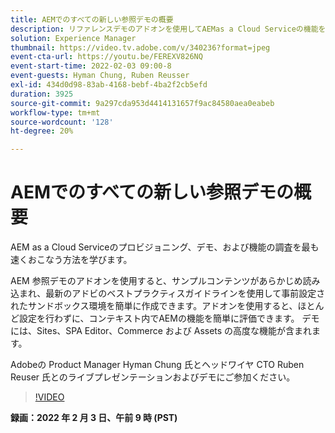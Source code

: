 ```yaml
---
title: AEMでのすべての新しい参照デモの概要
description: リファレンスデモのアドオンを使用してAEMas a Cloud Serviceの機能をプロビジョニング、デモ、および調査する最速の方法について説明します。
solution: Experience Manager
thumbnail: https://video.tv.adobe.com/v/340236?format=jpeg
event-cta-url: https://youtu.be/FEREXV826NQ
event-start-time: 2022-02-03 09:00-8
event-guests: Hyman Chung, Ruben Reusser
exl-id: 434d0d98-83ab-4168-bebf-4ba2f2cb5efd
duration: 3925
source-git-commit: 9a297cda953d4414131657f9ac84580aea0eabeb
workflow-type: tm+mt
source-wordcount: '128'
ht-degree: 20%

---
```


# AEMでのすべての新しい参照デモの概要

AEM as a Cloud Serviceのプロビジョニング、デモ、および機能の調査を最も速くおこなう方法を学びます。

AEM 参照デモのアドオンを使用すると、サンプルコンテンツがあらかじめ読み込まれ、最新のアドビのベストプラクティスガイドラインを使用して事前設定されたサンドボックス環境を簡単に作成できます。アドオンを使用すると、ほとんど設定を行わずに、コンテキスト内でAEMの機能を簡単に評価できます。 デモには、Sites、SPA Editor、Commerce および Assets の高度な機能が含まれます。

Adobeの Product Manager Hyman Chung 氏とヘッドワイヤ CTO Ruben Reuser 氏とのライブプレゼンテーションおよびデモにご参加ください。

>[!VIDEO](https://video.tv.adobe.com/v/340236/?quality=12&learn=on)

**録画：2022 年 2 月 3 日、午前 9 時 (PST)**
